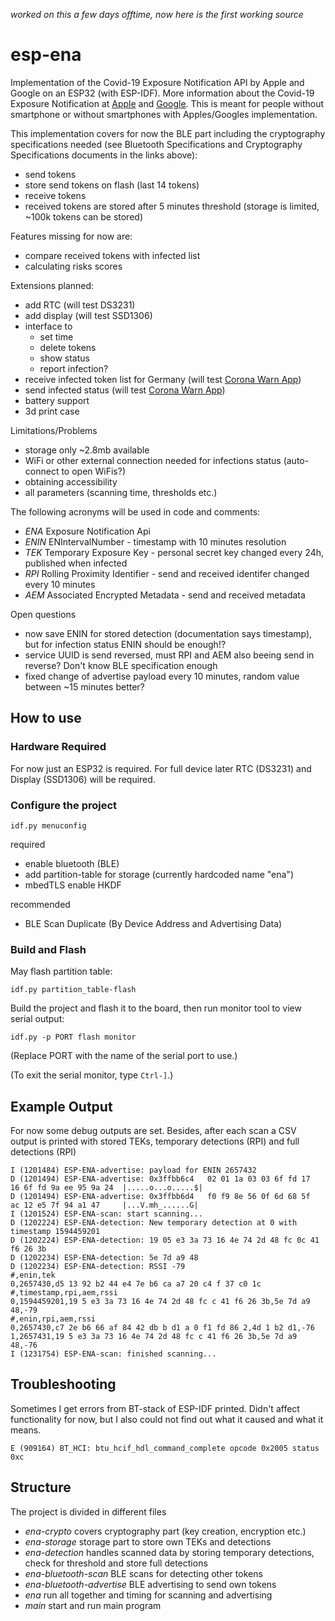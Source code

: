 *worked on this a few days offtime, now here is the first working source*

# esp-ena

Implementation of the Covid-19 Exposure Notification API by Apple and Google on an ESP32 (with ESP-IDF). 
More information about the Covid-19 Exposure Notification at [Apple](https://www.apple.com/covid19/contacttracing/) and [Google](https://www.google.com/covid19/exposurenotifications/). This is meant for people without smartphone or without smartphones with Apples/Googles implementation.

This implementation covers for now the BLE part including the cryptography specifications needed (see Bluetooth Specifications and Cryptography Specifications documents in the links above):
* send tokens
* store send tokens on flash (last 14 tokens)
* receive tokens
* received tokens are stored after 5 minutes threshold (storage is limited, ~100k tokens can be stored)

Features missing for now are:
* compare received tokens with infected list
* calculating risks scores

Extensions planned:
* add RTC (will test DS3231)
* add display (will test SSD1306)
* interface to
    * set time
    * delete tokens
    * show status
    * report infection?
* receive infected token list for Germany (will test [Corona Warn App](https://github.com/corona-warn-app))
* send infected status (will test [Corona Warn App](https://github.com/corona-warn-app))
* battery support
* 3d print case

Limitations/Problems
* storage only ~2.8mb available
* WiFi or other external connection needed for infections status (auto-connect to open WiFis?)
* obtaining accessibility
* all parameters (scanning time, thresholds etc.)

The following acronyms will be used in code and comments:
* *ENA* Exposure Notification Api
* *ENIN* ENIntervalNumber - timestamp with 10 minutes resolution
* *TEK* Temporary Exposure Key - personal secret key changed every 24h, published when infected
* *RPI* Rolling Proximity Identifier - send and received identifer changed every 10 minutes
* *AEM* Associated Encrypted Metadata - send and received metadata

Open questions
* now save ENIN for stored detection (documentation says timestamp), but for infection status ENIN should be enough!?
* service UUID is send reversed, must RPI and AEM also beeing send in reverse? Don't know BLE specification enough
* fixed change of advertise payload every 10 minutes, random value between ~15 minutes better?

## How to use

### Hardware Required

For now just an ESP32 is required. For full device later RTC (DS3231) and Display (SSD1306) will be required.

### Configure the project

```
idf.py menuconfig
```

required
* enable bluetooth (BLE)
* add partition-table for storage (currently hardcoded name "ena")
* mbedTLS enable HKDF

recommended
* BLE Scan Duplicate (By Device Address and Advertising Data)
 

### Build and Flash

May flash partition table:

```
idf.py partition_table-flash
```

Build the project and flash it to the board, then run monitor tool to view serial output:

```
idf.py -p PORT flash monitor
```

(Replace PORT with the name of the serial port to use.)

(To exit the serial monitor, type ``Ctrl-]``.)

## Example Output

For now some debug outputs are set. Besides, after each scan a CSV output is printed with stored TEKs, temporary detections (RPI) and full detections (RPI)

```
I (1201484) ESP-ENA-advertise: payload for ENIN 2657432
D (1201494) ESP-ENA-advertise: 0x3ffbb6c4   02 01 1a 03 03 6f fd 17  16 6f fd 9a ee 95 9a 24  |.....o...o.....$|
D (1201494) ESP-ENA-advertise: 0x3ffbb6d4   f0 f9 8e 56 0f 6d 68 5f  ac 12 e5 7f 94 a1 47     |...V.mh_......G|
I (1201524) ESP-ENA-scan: start scanning...
D (1202224) ESP-ENA-detection: New temporary detection at 0 with timestamp 1594459201
D (1202224) ESP-ENA-detection: 19 05 e3 3a 73 16 4e 74 2d 48 fc 0c 41 f6 26 3b 
D (1202234) ESP-ENA-detection: 5e 7d a9 48 
D (1202234) ESP-ENA-detection: RSSI -79
#,enin,tek
0,2657430,d5 13 92 b2 44 e4 7e b6 ca a7 20 c4 f 37 c0 1c
#,timestamp,rpi,aem,rssi
0,1594459201,19 5 e3 3a 73 16 4e 74 2d 48 fc c 41 f6 26 3b,5e 7d a9 48,-79
#,enin,rpi,aem,rssi
0,2657430,c7 2e b6 66 af 84 42 db b d1 a 0 f1 fd 86 2,4d 1 b2 d1,-76
1,2657431,19 5 e3 3a 73 16 4e 74 2d 48 fc c 41 f6 26 3b,5e 7d a9 48,-76
I (1231754) ESP-ENA-scan: finished scanning...
```

## Troubleshooting

Sometimes I get errors from BT-stack of ESP-IDF printed. Didn't affect functionality for now, but I also could not find out what it caused and what it means.

```
E (909164) BT_HCI: btu_hcif_hdl_command_complete opcode 0x2005 status 0xc
```

## Structure

The project is divided in different files
* *ena-crypto* covers cryptography part (key creation, encryption etc.)
* *ena-storage* storage part to store own TEKs and detections
* *ena-detection* handles scanned data by storing temporary detections, check for threshold and store full detections
* *ena-bluetooth-scan* BLE scans for detecting other tokens
* *ena-bluetooth-advertise* BLE advertising to send own tokens
* *ena* run all together and timing for scanning and advertising
* *main* start and run main program
